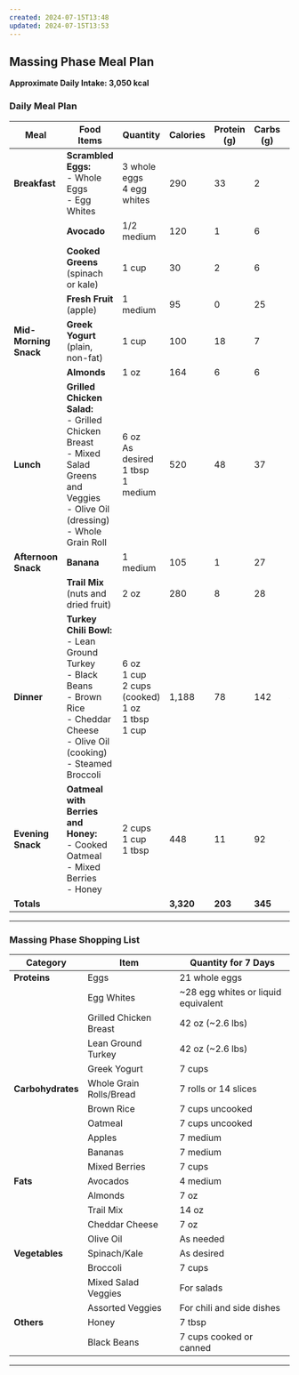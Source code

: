 ```yaml
---
created: 2024-07-15T13:48
updated: 2024-07-15T13:53
---
```

## **Massing Phase Meal Plan**

**Approximate Daily Intake: 3,050 kcal**

### **Daily Meal Plan**

| **Meal** | **Food Items** | **Quantity** | **Calories** | **Protein (g)** | **Carbs (g)** | **Fat (g)** |
| -------- | -------------- | ------------ | ------------ | --------------- | ------------- | ----------- |
|**Breakfast**|**Scrambled Eggs:**  <br>- Whole Eggs  <br>- Egg Whites|3 whole eggs  <br>4 egg whites|290|33|2|16|
||**Avocado**|1/2 medium|120|1|6|11|
||**Cooked Greens** (spinach or kale)|1 cup|30|2|6|0|
||**Fresh Fruit** (apple)|1 medium|95|0|25|0|
|**Mid-Morning Snack**|**Greek Yogurt** (plain, non-fat)|1 cup|100|18|7|0|
||**Almonds**|1 oz|164|6|6|14|
|**Lunch**|**Grilled Chicken Salad:**  <br>- Grilled Chicken Breast  <br>- Mixed Salad Greens and Veggies  <br>- Olive Oil (dressing)  <br>- Whole Grain Roll|6 oz  <br>As desired  <br>1 tbsp  <br>1 medium|520|48|37|18|
|**Afternoon Snack**|**Banana**|1 medium|105|1|27|0|
||**Trail Mix** (nuts and dried fruit)|2 oz|280|8|28|18|
|**Dinner**|**Turkey Chili Bowl:**  <br>- Lean Ground Turkey  <br>- Black Beans  <br>- Brown Rice  <br>- Cheddar Cheese  <br>- Olive Oil (cooking)  <br>- Steamed Broccoli|6 oz  <br>1 cup  <br>2 cups (cooked)  <br>1 oz  <br>1 tbsp  <br>1 cup|1,188|78|142|41|
|**Evening Snack**|**Oatmeal with Berries and Honey:**  <br>- Cooked Oatmeal  <br>- Mixed Berries  <br>- Honey|2 cups  <br>1 cup  <br>1 tbsp|448|11|92|4|
|**Totals**|||**3,320**|**203**|**345**|**122**|

---

### **Massing Phase Shopping List**

|**Category**|**Item**|**Quantity for 7 Days**|
|---|---|---|
|**Proteins**|Eggs|21 whole eggs|
||Egg Whites|~28 egg whites or liquid equivalent|
||Grilled Chicken Breast|42 oz (~2.6 lbs)|
||Lean Ground Turkey|42 oz (~2.6 lbs)|
||Greek Yogurt|7 cups|
|**Carbohydrates**|Whole Grain Rolls/Bread|7 rolls or 14 slices|
||Brown Rice|7 cups uncooked|
||Oatmeal|7 cups uncooked|
||Apples|7 medium|
||Bananas|7 medium|
||Mixed Berries|7 cups|
|**Fats**|Avocados|4 medium|
||Almonds|7 oz|
||Trail Mix|14 oz|
||Cheddar Cheese|7 oz|
||Olive Oil|As needed|
|**Vegetables**|Spinach/Kale|As desired|
||Broccoli|7 cups|
||Mixed Salad Veggies|For salads|
||Assorted Veggies|For chili and side dishes|
|**Others**|Honey|7 tbsp|
||Black Beans|7 cups cooked or canned|

---
